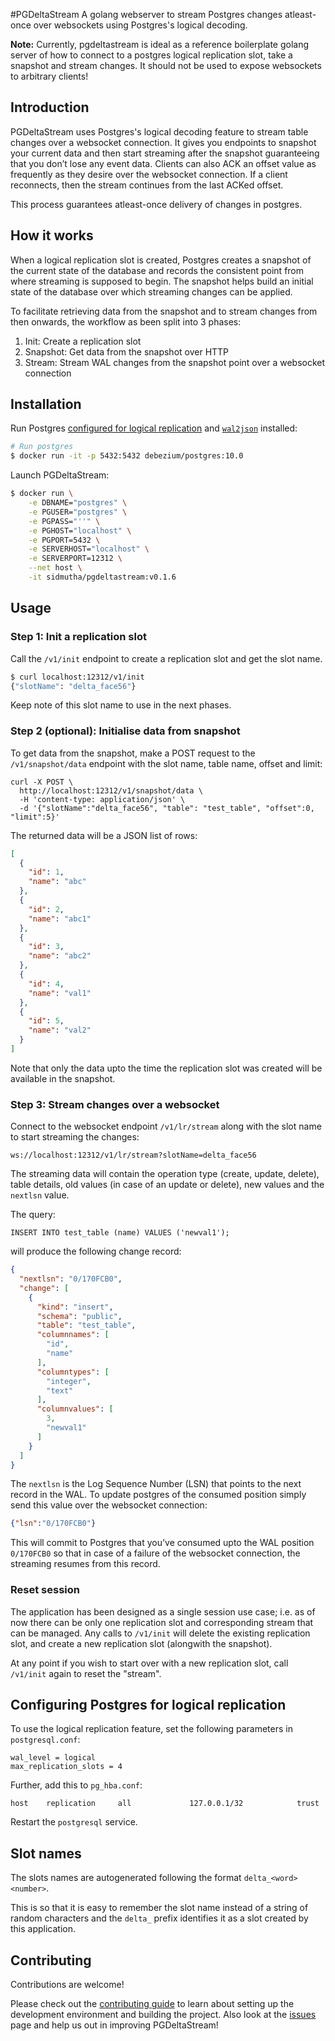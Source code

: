 #PGDeltaStream
A golang webserver to stream Postgres changes atleast-once over websockets using Postgres's logical decoding.

**Note:** Currently, pgdeltastream is ideal as a reference boilerplate golang server of how to connect to a postgres logical replication slot, take a snapshot and stream changes. It should not be used to expose websockets to arbitrary clients!

## Introduction

PGDeltaStream uses Postgres's logical decoding feature to stream table changes over a websocket connection. It gives you endpoints to snapshot your current data and then start streaming after the snapshot guaranteeing that you don’t lose any event data. Clients can also ACK an offset value as frequently as they desire over the websocket connection. If a client reconnects, then the stream continues from the last ACKed offset.

This process guarantees atleast-once delivery of changes in postgres.

## How it works
When a logical replication slot is created, Postgres creates a snapshot of the current state of the database and records the consistent point from where streaming is supposed to begin. The snapshot helps build an initial state of the database over which streaming changes can be applied.

To facilitate retrieving data from the snapshot and to stream changes from then onwards, the workflow as been split into 3 phases:

1. Init: Create a replication slot
2. Snapshot: Get data from the snapshot over HTTP
3. Stream: Stream WAL changes from the snapshot point over a websocket connection

## Installation

Run Postgres [configured for logical replication](#configuring-postgres-for-logical-replication) and [`wal2json`](https://github.com/eulerto/wal2json) installed:

```bash
# Run postgres
$ docker run -it -p 5432:5432 debezium/postgres:10.0
```

Launch PGDeltaStream:

```bash
$ docker run \
    -e DBNAME="postgres" \
    -e PGUSER="postgres" \
    -e PGPASS="''" \
    -e PGHOST="localhost" \
    -e PGPORT=5432 \
    -e SERVERHOST="localhost" \
    -e SERVERPORT=12312 \
    --net host \
    -it sidmutha/pgdeltastream:v0.1.6
```

## Usage

### Step 1: Init a replication slot

Call the `/v1/init` endpoint to create a replication slot and get the slot name.

```bash
$ curl localhost:12312/v1/init
{"slotName": "delta_face56"}
```

Keep note of this slot name to use in the next phases.

### Step 2 (optional): Initialise data from snapshot

To get data from the snapshot, make a POST request to the `/v1/snapshot/data` endpoint with the slot name, table name, offset and limit:
```
curl -X POST \
  http://localhost:12312/v1/snapshot/data \
  -H 'content-type: application/json' \
  -d '{"slotName":"delta_face56", "table": "test_table", "offset":0, "limit":5}'
```

The returned data will be a JSON list of rows:

```json
[
  {
    "id": 1,
    "name": "abc"
  },
  {
    "id": 2,
    "name": "abc1"
  },
  {
    "id": 3,
    "name": "abc2"
  },
  {
    "id": 4,
    "name": "val1"
  },
  {
    "id": 5,
    "name": "val2"
  }
]
```

Note that only the data upto the time the replication slot was created will be available in the snapshot. 

### Step 3: Stream changes over a websocket

Connect to the websocket endpoint `/v1/lr/stream` along with the slot name to start streaming the changes:

```
ws://localhost:12312/v1/lr/stream?slotName=delta_face56
```

The streaming data will contain the operation type (create, update, delete), table details, old values (in case of an update or delete), new values and the `nextlsn` value. 

The query:

```
INSERT INTO test_table (name) VALUES ('newval1');
```
will produce the following change record:
```json
{
  "nextlsn": "0/170FCB0",
  "change": [
    {
      "kind": "insert",
      "schema": "public",
      "table": "test_table",
      "columnnames": [
        "id",
        "name"
      ],
      "columntypes": [
        "integer",
        "text"
      ],
      "columnvalues": [
        3,
        "newval1"
      ]
    }
  ]
}
```

The `nextlsn` is the Log Sequence Number (LSN) that points to the next record in the WAL. To update postgres of the consumed position simply send this value over the websocket connection:

```json
{"lsn":"0/170FCB0"}
```

This will commit to Postgres that you've consumed upto the WAL position `0/170FCB0` so that in case of a failure of the websocket connection, the streaming resumes from this record.

### Reset session

The application has been designed as a single session use case; i.e. as of now there can be only one replication slot and corresponding stream that can be managed. Any calls to `/v1/init` will delete the existing replication slot, and create a new replication slot (alongwith the snapshot).

At any point if you wish to start over with a new replication slot, call `/v1/init` again to reset the "stream".

## Configuring Postgres for logical replication

To use the logical replication feature, set the following parameters in `postgresql.conf`:

```
wal_level = logical
max_replication_slots = 4
```

Further, add this to `pg_hba.conf`:

```
host    replication     all             127.0.0.1/32            trust
```

Restart the `postgresql` service.

## Slot names

The slots names are autogenerated following the format `delta_<word><number>`. 

This is so that it is easy to remember the slot name instead of a string of random characters and the `delta_` prefix identifies it as a slot created by this application.

## Contributing

Contributions are welcome!

Please check out the [contributing guide](CONTRIBUTING.md) to learn about setting up the development environment and building the project. Also look at the [issues](https://github.com/hasura/pgdeltastream/issues) page and help us out in improving PGDeltaStream!
